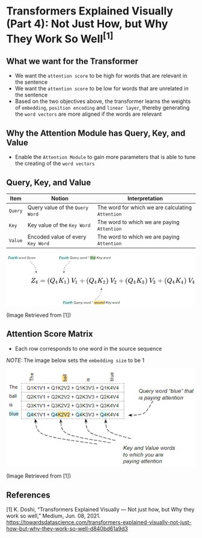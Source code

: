 # Transformers Explained Visually (Part 4): Not Just How, but Why They Work So Well<sup>[1]</sup>


## What we want for the Transformer

- We want the `attention score` to be high for words that are relevant in the sentence
- We want the `attention score` to be low for words that are unrelated in the sentence
- Based on the two objectives above, the transformer learns the weights of `embedding`, `position encoding` and `linear layer`, thereby generating the `word vectors` are more aligned if the words are relevant


## Why the Attention Module has Query, Key, and Value

- Enable the `Attention Module` to gain more parameters that is able to tune the creating of the `word vectors`


## Query, Key, and Value

| Item        | Notion        | Interpretation        |
| -----------  | -----------  | -----------  |
| `Query` | Query value of the `Query Word` | The word for which we are calculating `Attention` |
| `Key` | Key value of the `Key Word` | The word to which we are paying `Attention` |
| `Value` | Encoded value of every `Key Word` | The word to which we are paying `Attention`  |


![attention_score_one_word](./img/attention_score_one_word.webp)

(Image Retrieved from [1])


## Attention Score Matrix

- Each row corresponds to one word in the source sequence

*NOTE:* The image below sets the `embedding size` to be 1

![attention_score_matrix](./img/attention_score_matrix.webp)

(Image Retrieved from [1])


## References
[1] K. Doshi, “Transformers Explained Visually — Not just how, but Why they work so well,” Medium, Jun. 08, 2021. https://towardsdatascience.com/transformers-explained-visually-not-just-how-but-why-they-work-so-well-d840bd61a9d3
